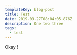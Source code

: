 ```yaml
---
templateKey: blog-post
title: Test
date: 2019-03-27T08:04:05.876Z
description: One two three
tags:
  - test
---
```

Okay !

